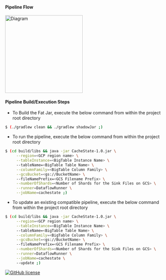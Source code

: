 #### Pipeline Flow
<a href="url"><img src="../../assets/cache_state_externally.png" alt="Diagram" width="250x" ></a>

#### Pipeline Build/Execution Steps

-  To Build the Fat Jar, execute the below command from within the project root directory
```bash
$ (./gradlew clean && ./gradlew shadowJar ;)
```

- To run the pipeline, execute the below command from within the project root directory

```bash
$ (cd build/libs && java -jar CacheState-1.0.jar \
     --region=<GCP region name> \
     --tableInstance=<BigTable Instance Name> \ 
     --tableName=<BigTable Table Name> \
     --columnFamily=<BigTable Column Family> \
     --gcsBucket=<gs://BucketName> \ 
     --fileNamePrefix=<GCS Filename Prefix> \
     --numberOfShards=<Number of Shards for the Sink Files on GCS> \
     --runner=DataflowRunner \
     --jobName=cachestate ;)
```

- To update an existing compatible pipeline, execute the below command from within the project root directory

```bash
$ (cd build/libs && java -jar CacheState-1.0.jar \
     --region=<GCP region name> \
     --tableInstance=<BigTable Instance Name> \ 
     --tableName=<BigTable Table Name> \
     --columnFamily=<BigTable Column Family> \
     --gcsBucket=<gs://BucketName> \ 
     --fileNamePrefix=<GCS Filename Prefix> \
     --numberOfShards=<Number of Shards for the Sink Files on GCS> \
     --runner=DataflowRunner \
     --jobName=cachestate \ 
     --update ;)
```




[![GitHub license](https://img.shields.io/github/license/pupamanyu/beam-pipelines?style=plastic)](https://github.com/pupamanyu/beam-pipelines/CacheState/blob/master/LICENSE)
